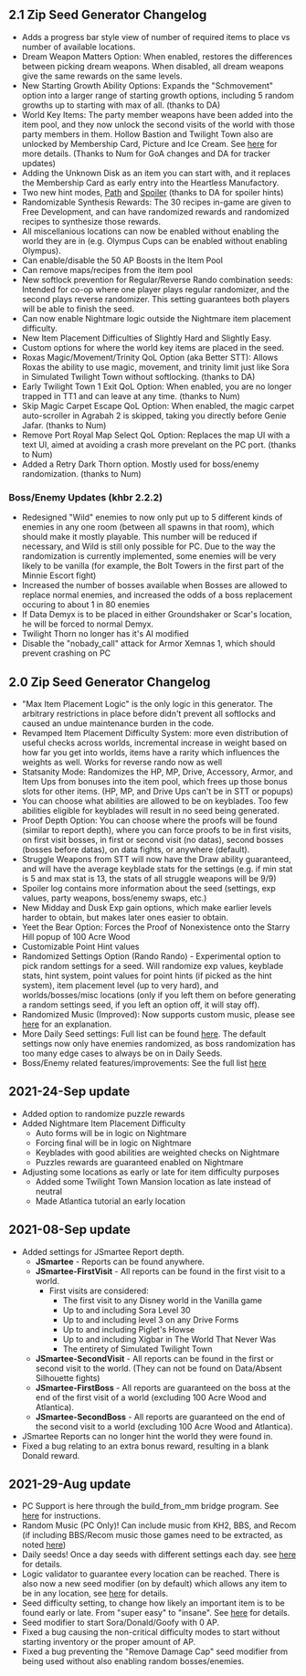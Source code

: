 ## 2.1 Zip Seed Generator Changelog
- Adds a progress bar style view of number of required items to place vs number of available locations. 
- Dream Weapon Matters Option: When enabled, restores the differences between picking dream weapons. When disabled, all dream weapons give the same rewards on the same levels.
- New Starting Growth Ability Options: Expands the "Schmovement" option into a larger range of starting growth options, including 5 random growths up to starting with max of all. (thanks to DA)
- World Key Items: The party member weapons have been added into the item pool, and they now unlock the second visits of the world with those party members in them. Hollow Bastion and Twilight Town also are unlocked by Membership Card, Picture and Ice Cream. See [here](https://tommadness.github.io/KH2Randomizer/seed-generator/#starting-items) for more details. (Thanks to Num for GoA changes and DA for tracker updates)
- Adding the Unknown Disk as an item you can start with, and it replaces the Membership Card as early entry into the Heartless Manufactory.
- Two new hint modes, [Path](https://tommadness.github.io/KH2Randomizer/hints/#path-hints) and [Spoiler](https://tommadness.github.io/KH2Randomizer/hints/#spoiler-hints) (thanks to DA for spoiler hints)
- Randomizable Synthesis Rewards: The 30 recipes in-game are given to Free Development, and can have randomized rewards and randomized recipes to synthesize those rewards.
- All miscellanious locations can now be enabled without enabling the world they are in (e.g. Olympus Cups can be enabled without enabling Olympus).
- Can enable/disable the 50 AP Boosts in the Item Pool
- Can remove maps/recipes from the item pool
- New softlock prevention for Regular/Reverse Rando combination seeds: Intended for co-op where one player plays regular randomizer, and the second plays reverse randomizer. This setting guarantees both players will be able to finish the seed.
- Can now enable Nightmare logic outside the Nightmare item placement difficulty.
- New Item Placement Difficulties of Slightly Hard and Slightly Easy.
- Custom options for where the world key items are placed in the seed. 
- Roxas Magic/Movement/Trinity QoL Option (aka Better STT): Allows Roxas the ability to use magic, movement, and trinity limit just like Sora in Simulated Twilight Town without softlocking. (thanks to DA)
- Early Twilight Town 1 Exit QoL Option: When enabled, you are no longer trapped in TT1 and can leave at any time. (thanks to Num)
- Skip Magic Carpet Escape QoL Option: When enabled, the magic carpet auto-scroller in Agrabah 2 is skipped, taking you directly before Genie Jafar. (thanks to Num)
- Remove Port Royal Map Select QoL Option: Replaces the map UI with a text UI, aimed at avoiding a crash more prevelant on the PC port. (thanks to Num)
- Added a Retry Dark Thorn option. Mostly used for boss/enemy randomization. (thanks to Num)
### Boss/Enemy Updates (khbr 2.2.2)
- Redesigned "Wild" enemies to now only put up to 5 different kinds of enemies in any one room (between all spawns in that room), which should make it mostly playable. This number will be reduced if necessary, and Wild is still only possible for PC. Due to the way the randomization is currently implemented, some enemies will be very likely to be vanilla (for example, the Bolt Towers in the first part of the Minnie Escort fight)
- Increased the number of bosses available when Bosses are allowed to replace normal enemies, and increased the odds of a boss replacement occuring to about 1 in 80 enemies
- If Data Demyx is to be placed in either Groundshaker or Scar's location, he will be forced to normal Demyx.
- Twilight Thorn no longer has it's AI modified
- Disable the "nobady_call" attack for Armor Xemnas 1, which should prevent crashing on PC


## 2.0 Zip Seed Generator Changelog
 
- "Max Item Placement Logic" is the only logic in this generator. The arbitrary restrictions in place before didn't prevent all softlocks and caused an undue maintenance burden in the code.  
- Revamped Item Placement Difficulty System: more even distribution of useful checks across worlds, incremental increase in weight based on how far you get into worlds, items have a rarity which influences the weights as well. Works for reverse rando now as well
- Statsanity Mode: Randomizes the HP, MP, Drive, Accessory, Armor, and Item Ups from bonuses into the item pool, which frees up those bonus slots for other items. (HP, MP, and Drive Ups can't be in STT or popups)
- You can choose what abilities are allowed to be on keyblades. Too few abilities eligible for keyblades will result in no seed being generated.
- Proof Depth Option: You can choose where the proofs will be found (similar to report depth), where you can force proofs to be in first visits, on first visit bosses, in first or second visit (no datas), second bosses (bosses before datas), on data fights, or anywhere (default).
- Struggle Weapons from STT will now have the Draw ability guaranteed, and will have the average keyblade stats for the settings (e.g. if min stat is 5 and max stat is 13, the stats of all struggle weapons will be 9/9)
- Spoiler log contains more information about the seed (settings, exp values, party weapons, boss/enemy swaps, etc.)
- New Midday and Dusk Exp gain options, which make earlier levels harder to obtain, but makes later ones easier to obtain.
- Yeet the Bear Option: Forces the Proof of Nonexistence onto the Starry Hill popup of 100 Acre Wood
- Customizable Point Hint values
- Randomized Settings Option (Rando Rando) - Experimental option to pick random settings for a seed. Will randomize exp values, keyblade stats, hint system, point values for point hints (if picked as the hint system), item placement level (up to very hard), and worlds/bosses/misc locations (only if you left them on before generating a random settings seed, if you left an option off, it will stay off).
- Randomized Music (Improved): Now supports custom music, please see [here](https://github.com/tommadness/KH2Randomizer/blob/2.0/helpinfo/music.md) for an explanation.
- More Daily Seed settings: Full list can be found [here](https://github.com/tommadness/KH2Randomizer/blob/2.0/helpinfo/dailyseeds.md). The default settings now only have enemies randomized, as boss randomization has too many edge cases to always be on in Daily Seeds.
- Boss/Enemy related features/improvements: See the full list [here](https://github.com/thundrio-kh/khbr/blob/master/CHANGELOG)

## 2021-24-Sep update
- Added option to randomize puzzle rewards
- Added Nightmare Item Placement Difficulty
  - Auto forms will be in logic on Nightmare
  - Forcing final will be in logic on Nightmare
  - Keyblades with good abilities are weighted checks on Nightmare
  - Puzzles rewards are guaranteed enabled on Nightmare
- Adjusting some locations as early or late for item difficulty purposes
  - Added some Twilight Town Mansion location as late instead of neutral
  - Made Atlantica tutorial an early location

## 2021-08-Sep update
- Added settings for JSmartee Report depth.
  - **JSmartee** - Reports can be found anywhere.
  - **JSmartee-FirstVisit** - All reports can be found in the first visit to a world.
    - First visits are considered:
      * The first visit to any Disney world in the Vanilla game
      * Up to and including Sora Level 30
      * Up to and including level 3 on any Drive Forms
      * Up to and including Piglet's Howse
      * Up to and including Xigbar in The World That Never Was
      * The entirety of Simulated Twilight Town
  - **JSmartee-SecondVisit** - All reports can be found in the first or second visit to the world. (They can not be found on Data/Absent Silhouette fights)
  - **JSmartee-FirstBoss** - All reports are guaranteed on the boss at the end of the first visit of a world (excluding 100 Acre Wood and Atlantica).
  - **JSmartee-SecondBoss** - All reports are guaranteed on the end of the second visit to a world (excluding 100 Acre Wood and Atlantica).
- JSmartee Reports can no longer hint the world they were found in.
- Fixed a bug relating to an extra bonus reward, resulting in a blank Donald reward.


## 2021-29-Aug update
- PC Support is here through the build_from_mm bridge program. See [here](https://github.com/tommadness/KH2Randomizer/blob/master/helpinfo/pc.md) for instructions.
- Random Music (PC Only)! Can include music from KH2, BBS, and Recom (if including BBS/Recom music those games need to be extracted, as noted [here](https://github.com/tommadness/KH2Randomizer/blob/master/helpinfo/pc.md))
- Daily seeds! Once a day seeds with different settings each day. see [here](https://github.com/tommadness/KH2Randomizer/blob/master/helpinfo/dailyseeds.md) for details.
- Logic validator to guarantee every location can be reached. There is also now a new seed modifier (on by default) which allows any item to be in any location, see [here](https://pastebin.com/mNhYP9DV) for details.
- Seed difficulty setting, to change how likely an important item is to be found early or late. From "super easy" to "insane". See [here](https://pastebin.com/mNhYP9DV) for details.
- Seed modifier to start Sora/Donald/Goofy with 0 AP.
- Fixed a bug causing the non-critical difficulty modes to start without starting inventory or the proper amount of AP.
- Fixed a bug preventing the "Remove Damage Cap" seed modifier from being used without also enabling random bosses/enemies.
